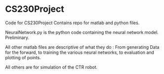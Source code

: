 # CS230Project
Code for CS230Project
Contains repo for matlab and python files. 

NeuralNetwork.py is the python code containing the neural network model. Preliminary. 

All other matlab files are descriptive of what they do : From generating Data for the forward, to training the various neural networks, to evaluation and plotting of points.


All others are for simulation of the CTR robot. 
